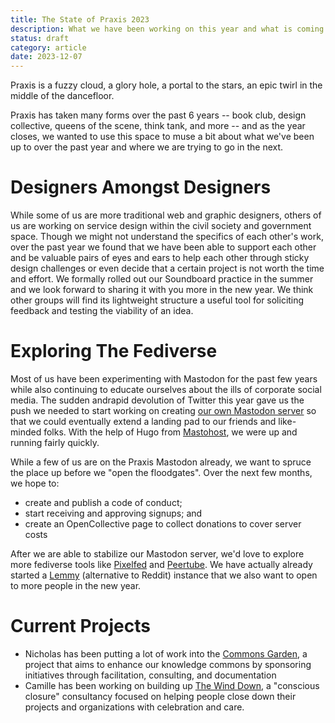 ```yaml
---
title: The State of Praxis 2023
description: What we have been working on this year and what is coming up
status: draft
category: article
date: 2023-12-07
---
```

Praxis is a fuzzy cloud, a glory hole, a portal to the stars, an epic twirl in the middle of the dancefloor. 

Praxis has taken many forms over the past 6 years -- book club, design collective, queens of the scene, think tank, and more -- and as the year closes, we wanted to use this space to muse a bit about what we've been up to over the past year and where we are trying to go in the next. 

# Designers Amongst Designers 

While some of us are more traditional web and graphic designers, others of us are working on service design within the civil society and government space. Though we might not understand the specifics of each other's work, over the past year we found that we have been able to support each other and be valuable pairs of eyes and ears to help each other through sticky design challenges or even decide that a certain project is not worth the time and effort. We formally rolled out our Soundboard practice in the summer and we look forward to sharing it with you more in the new year. We think other groups will find its lightweight structure a useful tool for soliciting feedback and testing the viability of an idea. 

# Exploring The Fediverse 

Most of us have been experimenting with Mastodon for the past few years while also continuing to educate ourselves about the ills of corporate social media. The sudden andrapid devolution of Twitter this year gave us the push we needed to start working on creating [our own Mastodon server](https://social.praxis.nyc) so that we could eventually extend a landing pad to our friends and like-minded folks. With the help of Hugo from [Mastohost](https://mastohost.com), we were up and running fairly quickly. 

While a few of us are on the Praxis Mastodon already, we want to spruce the place up before we "open the floodgates". Over the next few months, we hope to:
* create and publish a code of conduct;  
* start receiving and approving signups; and 
* create an OpenCollective page to collect donations to cover server costs

After we are able to stabilize our Mastodon server, we'd love to explore more fediverse tools like [Pixelfed](https://pixelfed.org/) and [Peertube](https://joinpeertube.org/en). We have actually already started a [Lemmy](https://join-lemmy.org/) (alternative to Reddit) instance that we also want to open to more people in the new year.

# Current Projects

* Nicholas has been putting a lot of work into the [Commons Garden](https://commons.garden), a project that aims to enhance our knowledge commons by sponsoring initiatives through facilitation, consulting, and documentation 
* Camille has been working on building up [The Wind Down](https://wind-down.org), a "conscious closure" consultancy focused on helping people close down their projects and organizations with celebration and care. 